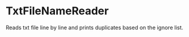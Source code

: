 # TxtFileNameReader
 Reads txt file line by line and  prints duplicates based on the ignore list. 

